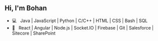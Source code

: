 <h2> Hi, I'm Bohan</h2>

- 💻 &nbsp; Java | JavaScript | Python | C/C++ | HTML | CSS | Bash | SQL
- 🔧 &nbsp; React | Angular | Node.js | Socket.IO | Firebase | Git | Salesforce | Sitecore | SharePoint 
